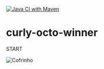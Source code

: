 [![Java CI with Maven](https://github.com/masmangan/curly-octo-winner/actions/workflows/maven.yml/badge.svg)](https://github.com/masmangan/curly-octo-winner/actions/workflows/maven.yml)

# curly-octo-winner
START


![Cofrinho](http://www.plantuml.com/plantuml/proxy?cache=no&src=https://raw.githubusercontent.com/masmangan/verbose-pancake/refs/heads/main/day05/cofrinho.puml )

